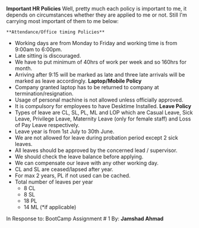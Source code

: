 **Important HR Policies**
Well, pretty much each policy is important to me, it depends on circumstances whether they are applied to me or not.
Still I'm carrying most important of them to me below:

	**Attendance/Office timing Policies**
*	Working days are from Monday to Friday and working time is from 9:00am to 6:00pm.
*	Late sitting is discouraged.
*	We have to put minimum of 40hrs of work per week and so 160hrs for month.
*	Arriving after 9:15 will be marked as late and three late arrivals will be marked as leave accordingly.
	**Laptop/Mobile Policy**
*	Company granted laptop has to be returned to company at termination/resignation.
*	Usage of personal machine is not allowed unless officially approved.
*	It is compulsory for employees to have Desktime Installed.
	**Leave Policy**
*	Types of leave are CL, SL, PL, ML and LOP which are Casual Leave, Sick Leave, Privilege Leave, Maternity Leave (only for female staff) and Loss of Pay Leave respectively.
*	 Leave year is from 1st July to 30th June.
*	We are not allowed for leave during probation period except 2 sick leaves.
*	All leaves should be approved by the concerned lead / supervisor.
*	We should check the leave balance before applying.
*	We can compensate our leave with any other working day.
*	CL and SL are ceased/lapsed after year.
*	For max 2 years, PL if not used can be cached.
*	Total number of leaves per year
	*	8 CL
	*	8 SL
	*	18 PL
	*	14 ML (*if applicable)

In Response to:
BootCamp Assignment # 1
By: **Jamshad Ahmad**

